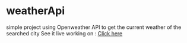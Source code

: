 # weatherApi
simple project using Openweather API to get the current weather of the searched city 
See it live working on : <a href="mega-hub.heroku.app">Click here </a>
